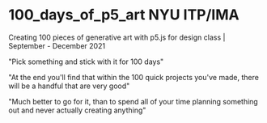 # 100_days_of_p5_art NYU ITP/IMA
Creating 100 pieces of generative art with p5.js for design class | September - December 2021

"Pick something and stick with it for 100 days" 

"At the end you'll find that within the 100 quick projects you've made, there will be a handful that are very good"

"Much better to go for it, than to spend all of your time planning something out and never actually creating anything"

